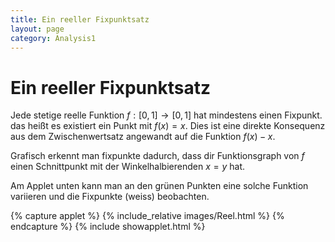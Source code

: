 ```yaml
---
title: Ein reeller Fixpunktsatz
layout: page
category: Analysis1
---
```


# Ein reeller Fixpunktsatz

Jede stetige reelle Funktion $f:[0,1]\to[0,1]$ hat mindestens einen Fixpunkt.
das heißt es existiert ein Punkt mit $f(x)=x$. Dies ist eine direkte Konsequenz aus dem Zwischenwertsatz
angewandt auf die Funktion $f(x)-x$.

Grafisch erkennt man fixpunkte dadurch, dass dir Funktionsgraph von $f$ einen Schnittpunkt mit der
Winkelhalbierenden $x=y$ hat.

Am Applet unten kann man an den grünen Punkten eine solche Funktion variieren und die Fixpunkte (weiss) beobachten.


{% capture applet %} {% include_relative images/Reel.html %} {% endcapture %}
{% include showapplet.html %}
